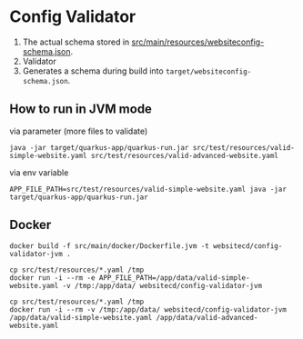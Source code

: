 # Config Validator

1. The actual schema stored in [src/main/resources/websiteconfig-schema.json](src/main/resources/websiteconfig-schema.json).
2. Validator
3. Generates a schema during build into `target/websiteconfig-schema.json`.

## How to run in JVM mode

via parameter (more files to validate)
```shell
java -jar target/quarkus-app/quarkus-run.jar src/test/resources/valid-simple-website.yaml src/test/resources/valid-advanced-website.yaml
```

via env variable
```shell
APP_FILE_PATH=src/test/resources/valid-simple-website.yaml java -jar target/quarkus-app/quarkus-run.jar
```

## Docker

```shell
docker build -f src/main/docker/Dockerfile.jvm -t websitecd/config-validator-jvm .
```

```shell
cp src/test/resources/*.yaml /tmp
docker run -i --rm -e APP_FILE_PATH=/app/data/valid-simple-website.yaml -v /tmp:/app/data/ websitecd/config-validator-jvm
```

```shell
cp src/test/resources/*.yaml /tmp
docker run -i --rm -v /tmp:/app/data/ websitecd/config-validator-jvm /app/data/valid-simple-website.yaml /app/data/valid-advanced-website.yaml
```
